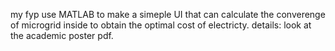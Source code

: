 my fyp
use MATLAB to make a simeple UI that can calculate the converenge of microgrid inside to obtain the optimal cost of electricty.
details: look at the academic poster pdf.
